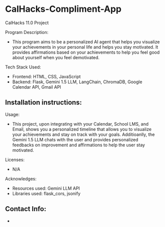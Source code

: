 # CalHacks-Compliment-App
CalHacks 11.0 Project

Program Description:
- This program aims to be a personalized AI agent that helps you visualize your achievements in your personal 
life and helps you stay motivated. It provides affirmations based on your achievements to help you feel good about yourself when you feel demotivated.

Tech Stack Used:
- Frontend: HTML, CSS, JavaScript
- Backend: Flask, Gemini 1.5 LLM, LangChain, ChromaDB, Google Calendar API, Gmail API

Installation instructions: 
- 

Usage:
- This project, upon integrating with your Calendar, School LMS, and Email, shows you a personalized timeline that allows you to visualize your achievements and stay on track with your goals. Additioanlly, the Gemini 1.5 LLM chats with the user and provides personalized feedbacks on improvement and affirmations to help the user stay motivated.

Licenses: 
- N/A

Acknowledges:
- Resources used: Gemini LLM API
- Libraries used: flask_cors, jsonify

Contact Info:
- 
- 